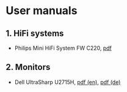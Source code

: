 # User manuals

## 1. HiFi systems

* Philips Mini HiFi System FW C220, [pdf](../books/pdf/fwc220.pdf)

## 2. Monitors

* Dell UltraSharp U2715H, [pdf (en)](../books/pdf/dell-u2715h_users_guide_en-us.pdf), [pdf (de)](../books/pdf/dell-u2715h_users_guide_de-de.pdf)
